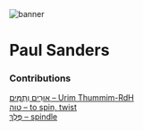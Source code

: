 <html><body><img id="banner" src="/sahd/images/banners/banner.png" alt="banner" /></body></html>

# **Paul Sanders**


### Contributions
[אוּרִים וְתֻמִּים – Urim Thummim-RdH](../words/Urim_Thummim-RdH.md)<br>[טוה – to spin, twist](../words/to_spin,_twist.md)<br>[פֶּלֶךְ – spindle](../words/spindle.md)<br>